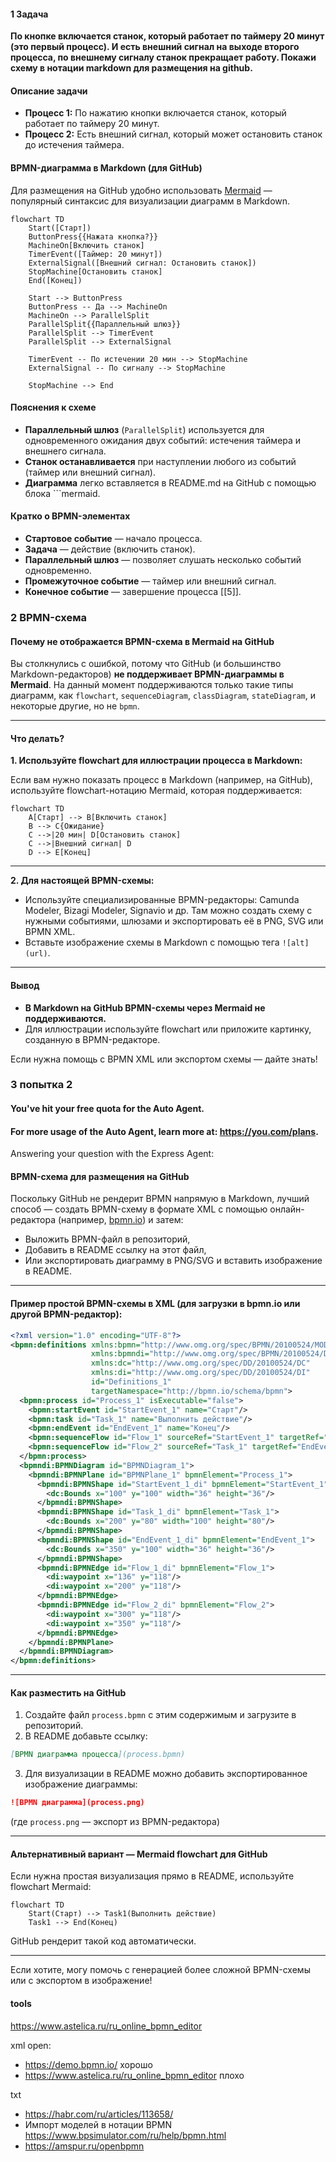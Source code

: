 #### 1 Задача
**По кнопке включается станок, который работает по таймеру 20 минут (это первый процесс). И есть внешний сигнал на выходе второго процесса, по внешнему сигналу станок прекращает работу. Покажи схему в нотации markdown для размещения на github.**
#### **Описание задачи**

- **Процесс 1:** По нажатию кнопки включается станок, который работает по таймеру 20 минут.
- **Процесс 2:** Есть внешний сигнал, который может остановить станок до истечения таймера.

#### **BPMN-диаграмма в Markdown (для GitHub)**

Для размещения на GitHub удобно использовать [Mermaid](https://mermaid-js.github.io/mermaid/#/) — популярный синтаксис для визуализации диаграмм в Markdown.

```mermaid
flowchart TD
    Start([Старт])
    ButtonPress{{Нажата кнопка?}}
    MachineOn[Включить станок]
    TimerEvent([Таймер: 20 минут])
    ExternalSignal([Внешний сигнал: Остановить станок])
    StopMachine[Остановить станок]
    End([Конец])

    Start --> ButtonPress
    ButtonPress -- Да --> MachineOn
    MachineOn --> ParallelSplit
    ParallelSplit{{Параллельный шлюз}}
    ParallelSplit --> TimerEvent
    ParallelSplit --> ExternalSignal

    TimerEvent -- По истечении 20 мин --> StopMachine
    ExternalSignal -- По сигналу --> StopMachine

    StopMachine --> End
```

#### **Пояснения к схеме**

- **Параллельный шлюз** (`ParallelSplit`) используется для одновременного ожидания двух событий: истечения таймера и внешнего сигнала.
- **Станок останавливается** при наступлении любого из событий (таймер или внешний сигнал).
- **Диаграмма** легко вставляется в README.md на GitHub с помощью блока ```mermaid.

#### **Кратко о BPMN-элементах**

- **Стартовое событие** — начало процесса.
- **Задача** — действие (включить станок).
- **Параллельный шлюз** — позволяет слушать несколько событий одновременно.
- **Промежуточное событие** — таймер или внешний сигнал.
- **Конечное событие** — завершение процесса [[5]].

### 2 BPMN-схема
#### **Почему не отображается BPMN-схема в Mermaid на GitHub**

Вы столкнулись с ошибкой, потому что GitHub (и большинство Markdown-редакторов) **не поддерживает BPMN-диаграммы в Mermaid**. На данный момент поддерживаются только такие типы диаграмм, как `flowchart`, `sequenceDiagram`, `classDiagram`, `stateDiagram`, и некоторые другие, но не `bpmn`.

---

#### **Что делать?**

**1. Используйте flowchart для иллюстрации процесса в Markdown:**

Если вам нужно показать процесс в Markdown (например, на GitHub), используйте flowchart-нотацию Mermaid, которая поддерживается:

```mermaid
flowchart TD
    A[Старт] --> B[Включить станок]
    B --> C{Ожидание}
    C -->|20 мин| D[Остановить станок]
    C -->|Внешний сигнал| D
    D --> E[Конец]
```

---

**2. Для настоящей BPMN-схемы:**

- Используйте специализированные BPMN-редакторы: Camunda Modeler, Bizagi Modeler, Signavio и др. Там можно создать схему с нужными событиями, шлюзами и экспортировать её в PNG, SVG или BPMN XML.
- Вставьте изображение схемы в Markdown с помощью тега `![alt](url)`.

---

#### **Вывод**

- **В Markdown на GitHub BPMN-схемы через Mermaid не поддерживаются.**
- Для иллюстрации используйте flowchart или приложите картинку, созданную в BPMN-редакторе.

Если нужна помощь с BPMN XML или экспортом схемы — дайте знать!

### 3 попытка 2

#### You've hit your free quota for the Auto Agent.

#### For more usage of the Auto Agent, learn more at: https://you.com/plans.

Answering your question with the Express Agent:

#### BPMN-схема для размещения на GitHub

Поскольку GitHub не рендерит BPMN напрямую в Markdown, лучший способ — создать BPMN-схему в формате XML с помощью онлайн-редактора (например, [bpmn.io](https://demo.bpmn.io/)) и затем:

- Выложить BPMN-файл в репозиторий,
- Добавить в README ссылку на этот файл,
- Или экспортировать диаграмму в PNG/SVG и вставить изображение в README.

---

#### Пример простой BPMN-схемы в XML (для загрузки в bpmn.io или другой BPMN-редактор):

```xml
<?xml version="1.0" encoding="UTF-8"?>
<bpmn:definitions xmlns:bpmn="http://www.omg.org/spec/BPMN/20100524/MODEL"
                  xmlns:bpmndi="http://www.omg.org/spec/BPMN/20100524/DI"
                  xmlns:dc="http://www.omg.org/spec/DD/20100524/DC"
                  xmlns:di="http://www.omg.org/spec/DD/20100524/DI"
                  id="Definitions_1"
                  targetNamespace="http://bpmn.io/schema/bpmn">
  <bpmn:process id="Process_1" isExecutable="false">
    <bpmn:startEvent id="StartEvent_1" name="Старт"/>
    <bpmn:task id="Task_1" name="Выполнить действие"/>
    <bpmn:endEvent id="EndEvent_1" name="Конец"/>
    <bpmn:sequenceFlow id="Flow_1" sourceRef="StartEvent_1" targetRef="Task_1"/>
    <bpmn:sequenceFlow id="Flow_2" sourceRef="Task_1" targetRef="EndEvent_1"/>
  </bpmn:process>
  <bpmndi:BPMNDiagram id="BPMNDiagram_1">
    <bpmndi:BPMNPlane id="BPMNPlane_1" bpmnElement="Process_1">
      <bpmndi:BPMNShape id="StartEvent_1_di" bpmnElement="StartEvent_1">
        <dc:Bounds x="100" y="100" width="36" height="36"/>
      </bpmndi:BPMNShape>
      <bpmndi:BPMNShape id="Task_1_di" bpmnElement="Task_1">
        <dc:Bounds x="200" y="80" width="100" height="80"/>
      </bpmndi:BPMNShape>
      <bpmndi:BPMNShape id="EndEvent_1_di" bpmnElement="EndEvent_1">
        <dc:Bounds x="350" y="100" width="36" height="36"/>
      </bpmndi:BPMNShape>
      <bpmndi:BPMNEdge id="Flow_1_di" bpmnElement="Flow_1">
        <di:waypoint x="136" y="118"/>
        <di:waypoint x="200" y="118"/>
      </bpmndi:BPMNEdge>
      <bpmndi:BPMNEdge id="Flow_2_di" bpmnElement="Flow_2">
        <di:waypoint x="300" y="118"/>
        <di:waypoint x="350" y="118"/>
      </bpmndi:BPMNEdge>
    </bpmndi:BPMNPlane>
  </bpmndi:BPMNDiagram>
</bpmn:definitions>
```

---

#### Как разместить на GitHub

1. Создайте файл `process.bpmn` с этим содержимым и загрузите в репозиторий.
2. В README добавьте ссылку:

```markdown
[BPMN диаграмма процесса](process.bpmn)
```

3. Для визуализации в README можно добавить экспортированное изображение диаграммы:

```markdown
![BPMN диаграмма](process.png)
```

(где `process.png` — экспорт из BPMN-редактора)

---

#### Альтернативный вариант — Mermaid flowchart для GitHub

Если нужна простая визуализация прямо в README, используйте flowchart Mermaid:

```mermaid
flowchart TD
    Start(Старт) --> Task1(Выполнить действие)
    Task1 --> End(Конец)
```

GitHub рендерит такой код автоматически.

---

Если хотите, могу помочь с генерацией более сложной BPMN-схемы или с экспортом в изображение!

#### tools
https://www.astelica.ru/ru_online_bpmn_editor

xml open:   
- https://demo.bpmn.io/  хорошо
- https://www.astelica.ru/ru_online_bpmn_editor  плохо
  
txt
- https://habr.com/ru/articles/113658/
- Импорт моделей в нотации BPMN https://www.bpsimulator.com/ru/help/bpmn.html
- https://amspur.ru/openbpmn

